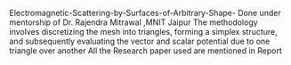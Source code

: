  Electromagnetic-Scattering-by-Surfaces-of-Arbitrary-Shape- Done under mentorship of Dr. Rajendra Mitrawal ,MNIT Jaipur
 The methodology involves discretizing the mesh into triangles, forming a simplex structure, and subsequently evaluating the vector and scalar potential due to one triangle over another
 All the Research paper used are mentioned in Report
 
